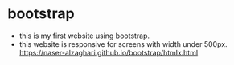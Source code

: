 # bootstrap
- this is my first website using bootstrap.
- this website is responsive for screens with width under 500px.
https://naser-alzaghari.github.io/bootstrap/htmlx.html
